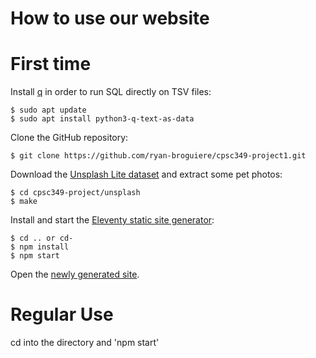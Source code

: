 # How to use our website

# First time

Install [q][1] in order to run SQL directly on TSV files:

```shell-session
$ sudo apt update
$ sudo apt install python3-q-text-as-data
```

Clone the GitHub repository:

```shell-session
$ git clone https://github.com/ryan-broguiere/cpsc349-project1.git
```

Download the [Unsplash Lite dataset][2] and extract some pet photos:

``` shell-session
$ cd cpsc349-project/unsplash
$ make
```

Install and start the [Eleventy static site generator][3]:

```shell-session
$ cd .. or cd-
$ npm install
$ npm start

```

Open the [newly generated site][4].

[1]: https://harelba.github.io/q/
[2]: https://github.com/unsplash/datasets
[3]: https://www.11ty.dev/
[4]: http://localhost:8080/

# Regular Use

cd into the directory and 'npm start'
